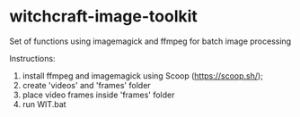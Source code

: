 # witchcraft-image-toolkit
Set of functions using imagemagick and ffmpeg for batch image processing

Instructions:

1) install ffmpeg and imagemagick using Scoop (https://scoop.sh/);
2) create 'videos' and 'frames' folder
3) place video frames inside 'frames' folder
3) run WIT.bat
